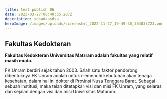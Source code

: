```yaml
---
title: test publish 06
date: 2023-03-27T06:40:35.207Z
description: s﻿dsadaasdsa
heroImage: /images/uploads/screenshot_2022-11-27_19-49-35_364035723.png
---
```

## Fakultas Kedokteran

**Fakultas Kedokteran Universitas Mataram adalah fakultas yang relatif masih muda.**

FK Unram berdiri sejak tahun 2003. Salah satu faktor pendorong dibentuknya FK Unram adalah untuk memenuhi kebutuhan akan tenaga kesehatan, dalam hal ini dokter di Provinsi Nusa Tenggara Barat. Sebagai sebuah institusi, maka telah ditetapkan visi dan misi FK Unram, yang selaras dan sejalan dengan visi dan misi Universitas Mataram.
